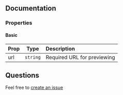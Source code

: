 ## Documentation

### Properties

#### Basic

| Prop           |    Type    | Description                                                                                                 |
| :------------- | :--------: | :---------------------------------------------------------------------------------------------------------- |
|     url        |  `string`  | Required URL for previewing                                                                                 |


## Questions

Feel free to [create an issue](https://github.com/housesports/react-native-link-preview/issues/new)
